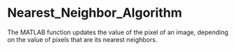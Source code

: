 # Nearest_Neighbor_Algorithm
The MATLAB function updates the value of the pixel of an image, depending on the value of pixels that are its nearest neighbors.
